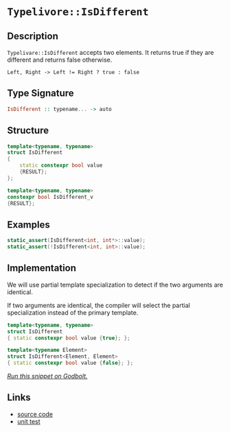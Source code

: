 <!-- Copyright 2024 Feng Mofan
SPDX-License-Identifier: Apache-2.0 -->

# `Typelivore::IsDifferent`

## Description

`Typelivare::IsDifferent` accepts two elements.
It returns true if they are different and returns false otherwise.

<pre><code>Left, Right -> Left != Right ? true : false</code></pre>

## Type Signature

```Haskell
IsDifferent :: typename... -> auto
```

## Structure

```C++
template<typename, typename>
struct IsDifferent
{
    static constexpr bool value
    {RESULT};
};

template<typename, typename>
constexpr bool IsDifferent_v
{RESULT};
```

## Examples

```C++
static_assert(IsDifferent<int, int*>::value);
static_assert(!IsDifferent<int, int>::value);
```

## Implementation

We will use partial template specialization to detect if the two arguments are identical.

If two arguments are identical, the compiler will select the partial specialization instead of the primary template.

```C++
template<typename, typename>
struct IsDifferent
{ static constexpr bool value {true}; };

template<typename Element>
struct IsDifferent<Element, Element>
{ static constexpr bool value {false}; };
```

[*Run this snippet on Godbolt.*](https://godbolt.org/#z:OYLghAFBqd5QCxAYwPYBMCmBRdBLAF1QCcAaPECAMzwBtMA7AQwFtMQByARg9KtQYEAysib0QXACx8BBAKoBnTAAUAHpwAMvAFYTStJg1DIApACYAQuYukl9ZATwDKjdAGFUtAK4sGEgGykrgAyeAyYAHI%2BAEaYxAGkAA6oCoRODB7evgnJqY4CoeFRLLHxXIF2mA7pQgRMxASZPn7ltpj2%2BQy19QSFkTFxCQp1DU3ZrcM9fcWlAQCUtqhexMjsHASYLIkGGyYAzG4EAJ6JjKyYANTBmFTCeFikF8enzGwXAEp4wAh3WPvYJg0AEFhsQvA4LgBJBQAETwVCocUYBEBQJMAHYLBdJo5kBc0AxhphVIliBdoqhPBcAG5iLyXDEWAhgzAYmH7LFsjmo1EbLY7VkHZ5nN7YehsQT/VGg8EEKGw%2BGI4jI/ZuMWbZGPdUSlF7AHAxnYuq4/ECIkkskUqm07wMzFUMRKLl7Tno9kunnAgD0ACo/f6A17Ub6/QAVbBCUP%2BoPegNxn0xtEGsx7MLIbxYC6qgmrRIEBRSg3AnF4ZAAfSYCiUDQg0LhCKRkoOYQIjxbPv%2BIBANvpc25xeNpYrVbiBAgYDAdcVjd1bhbbab2C7PcwfZdHAWtE4AFZeH5uLxUJw3NZrNilisGSmeKQCJoNwsANYgbeSAB0GkkXHRew0240Zj%2BP4ZgABwgfonCSLwLASBoGikPuWikEeHC8AoIDwXeHBaAscCwDAiAgEsBCJF4rYUBAaBbHQcQROcnCqCB/gALT%2BJIFzAMgeJSG%2BZi8Jg%2BBEMQ9x6PwggiGI7BSDIgiKCo6jYToegAO7EEwiScDwm47nu97IZwADyZGkXKqBUBcjEsWxHFcRcPFmBcEAeNR9BkuYexcHMvBYThpAQEgVGJDRZAUYFwUgMAUhmHwdAbMQ6EQNEenRGE9RHJpvApcwxBHAZ0TaFUWE3lROoGQwtDpYppBYNEXjAG4Yi0OhB7VZshjAOIVX4Mq1TUpgzVIcSVRkWsN4tu0em0Hg0RqTlHhYHpzJ4DBLV9cQFJKDCbVGFNRj3gsVAGMACgAGp4JgykGS8GUycIojiNJYnyEoah6boXD6O1KCnpY%2BjTehkALKgebpM1zHDOg%2BwwqYljWGYSGoGtwlYADEALJU1TOBArhjC0QQMOg0wDGUSQpGkAi43ouTkwwRMlIMH0Y503SjJ4zR6EzNQjL0YT9PTJOTKzWR44LPNFMTEjoxeqySxBHC7ghekoRZTGsexnHce%2BDkQLghAkFm15ebe%2B0LAgmBMFg8Ro6Qz6SHsb4AJx7OikifmYkj%2BHB27%2BA7ctQaQMEeW%2B/jlCBDsgeUr5cNuTuBIhh6cGhGHG4puEEf5RHGWR5CUGFrl0WwnD1Cw1LosxTD4gYRh2Q7b5cB%2B/GCSQIkfU9EkPdIT1ya9VW6NFqnqRl2ny7pVUoUZJFkRcZkXMXpfl5X7U13XH6Oc5QWuQbexmEbPkbn5AWoC5cQ55RR8b4Mc9l%2Bm7VcA7XDwTQtBxQlSVVVlaU3R/OV5QVDg3SVZEZUKp6RqnVBqtAmo3SwCwdqnUkLdUKngPqA1%2BKqGGhsG640txVSmjNNK801hISWitG8a0NqYC2rAnaYRQCpz4EdU651LrXRam3e6UlO6yG7gpJCfdPp7RhlYX6eDUZAxBmaTg4MCCQz2NDH6Fh4aHiRvcfq8B0btCQVjHGbNxj40JrzGYDNSZ5HSJTD61NOh01mIzTRmMujc3MW0DoXMpiGIlozRxuiRbc2sQzKWywZaeTlgreO%2BkOCz2ICXMuFcb7VzvivDQjldZCS3p5byJtSBmwtoMa2OD/aB1rp%2BdEMd0Q/kkO7NiH0wkoSTphfafl05IGIiZU%2BedaL0Q4MXayLAFDUjxNSBJAphiNz1sjUSsh26cNujwt6IA9ikAHhpA8w9QlK0MlnUy5lunsV6f0mkQymAbGGGvc%2BwUt57F3g0jO7SQq5zOa5bsyBEiJDLIMh2ZZhkEArFEtiMVn5xFfslVKOUv4gtyvlQqACj6lXKpVBBmBar1Uas1G8MC4FEN4Ig3qaiqpDWQCNLBggJq4OmrNI4hDFrCVIbwchKRKHbQ6rQhph0mDHTOhdK6jAbrsMkhILhskXq8KUgsquxgFF/WiGI5CEjCScC9BDb6sNLBKOQiolG6jnFaL8NjAmTiQjuP5lTMmnQnGWPSH4gWdjmZeOFhza1riGiWo5ra9mni3HiyNcEhQ0spKrNHgjTgkSWA9L6QMw5xy5Q6ybm5Q2GTU6m3NpbSgw8CkgDMLXPYextz/i/HBLN6J/DgRqYnWwyc95zCfCASQ25HbbhAoBB2kgHY/mdlwUVnA9gBoTqhFOOFh58UVmPUtFaFhrVSM4SQQA%3D%3D)

## Links

- [source code](../../../../conceptrodon/typelivore/is_different.hpp)
- [unit test](../../../../tests/unit/metafunctions/typelivore/is_different.test.hpp)
